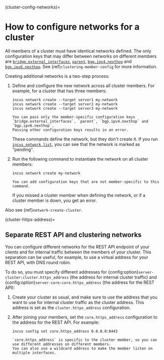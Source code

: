 (cluster-config-networks)=
# How to configure networks for a cluster

All members of a cluster must have identical networks defined.
The only configuration keys that may differ between networks on different members are [`bridge.external_interfaces`](network-bridge-options), [`parent`](network-external), [`bgp.ipv4.nexthop`](network-bridge-options) and [`bgp.ipv6.nexthop`](network-bridge-options).
See {ref}`clustering-member-config` for more information.

Creating additional networks is a two-step process:

1. Define and configure the new network across all cluster members.
   For example, for a cluster that has three members:

       incus network create --target server1 my-network
       incus network create --target server2 my-network
       incus network create --target server3 my-network

   ```{note}
   You can pass only the member-specific configuration keys `bridge.external_interfaces`, `parent`, `bgp.ipv4.nexthop` and `bgp.ipv6.nexthop`.
   Passing other configuration keys results in an error.
   ```

   These commands define the network, but they don't create it.
   If you run [`incus network list`](incus_network_list.md), you can see that the network is marked as "pending".
1. Run the following command to instantiate the network on all cluster members:

       incus network create my-network

   ```{note}
   You can add configuration keys that are not member-specific to this command.
   ```

   If you missed a cluster member when defining the network, or if a cluster member is down, you get an error.

Also see {ref}`network-create-cluster`.

(cluster-https-address)=
## Separate REST API and clustering networks

You can configure different networks for the REST API endpoint of your clients and for internal traffic between the members of your cluster.
This separation can be useful, for example, to use a virtual address for your REST API, with DNS round robin.

To do so, you must specify different addresses for {config:option}`server-cluster:cluster.https_address` (the address for internal cluster traffic) and {config:option}`server-core:core.https_address` (the address for the REST API):

1. Create your cluster as usual, and make sure to use the address that you want to use for internal cluster traffic as the cluster address.
   This address is set as the `cluster.https_address` configuration.
1. After joining your members, set the `core.https_address` configuration to the address for the REST API.
   For example:

       incus config set core.https_address 0.0.0.0:8443

   ```{note}
   `core.https_address` is specific to the cluster member, so you can use different addresses on different members.
   You can also use a wildcard address to make the member listen on multiple interfaces.
   ```
